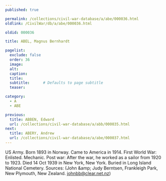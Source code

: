 ```yaml
---
published: true

permalink: /collections/civil-war-database/a/abe/000036.html
oldlink: /CivilWar/db/a/abe/000036.html

oldid: 000036

title: ABEL, Magnus Bernhardt

pagelist:
  exclude: false
  order: 36
  image: 
  alt:
  caption:
  title:
  subtitle:      # Defaults to page subtitle
  teaser:

category: 
  - A 
  - ABE

previous:
  title: ABBEN, Edward
  url: /collections/civil-war-database/a/abb/000035.html  
next:
  title: ABERY, Andrew
  url: /collections/civil-war-database/a/abe/000037.html   
---
```

US Army. Born 1893 in Norway. Came to America in 1914. First World War: Enlisted. Mechanic. Post war: After the war, he worked as a sailor from 1920 to 1923. Died 14 Oct 1939 in New York, New York. Buried in Long Island National Cemetery. Sources: (John &amp;amp; Judy Berntsen, Frankleigh Park, New Plymouth, New Zealand. [johnbb@clear.net.nz](mailto:johnbb@clear.net.nz))